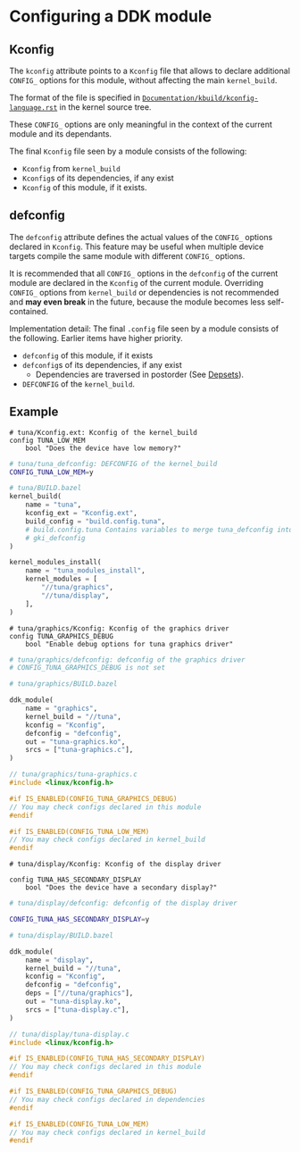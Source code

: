 # Configuring a DDK module

## Kconfig

The `kconfig` attribute points to a `Kconfig` file that allows to declare
additional `CONFIG_` options for this module, without affecting the main
`kernel_build`.

The format of the file is specified in
[`Documentation/kbuild/kconfig-language.rst`](https://www.kernel.org/doc/html/latest/kbuild/kconfig.html)
in the kernel source tree.

These `CONFIG_` options are only meaningful in the context of the current module
and its dependants.

The final `Kconfig` file seen by a module consists of the following:
- `Kconfig` from `kernel_build`
- `Kconfig`s of its dependencies, if any exist
- `Kconfig` of this module, if it exists.

## defconfig

The `defconfig` attribute defines the actual values of the `CONFIG_` options
declared in `Kconfig`. This feature may be useful when multiple device
targets compile the same module with different `CONFIG_` options.

It is recommended that all `CONFIG_` options in the `defconfig` of the current
module are declared in the `Kconfig` of the current module. Overriding `CONFIG_`
options from `kernel_build` or dependencies is not recommended and
**may even break** in the future, because the module becomes less
self-contained.

Implementation detail: The final `.config` file seen by a module consists of the
following. Earlier items have higher priority.
- `defconfig` of this module, if it exists
- `defconfig`s of its dependencies, if any exist
    - Dependencies are traversed in postorder (See
        [Depsets](https://bazel.build/extending/depsets)).
- `DEFCONFIG` of the `kernel_build`.

## Example

```text
# tuna/Kconfig.ext: Kconfig of the kernel_build
config TUNA_LOW_MEM
	bool "Does the device have low memory?"
```

```sh
# tuna/tuna_defconfig: DEFCONFIG of the kernel_build
CONFIG_TUNA_LOW_MEM=y
```

```python
# tuna/BUILD.bazel
kernel_build(
    name = "tuna",
    kconfig_ext = "Kconfig.ext",
    build_config = "build.config.tuna",
    # build.config.tuna Contains variables to merge tuna_defconfig into
    # gki_defconfig
)

kernel_modules_install(
    name = "tuna_modules_install",
    kernel_modules = [
        "//tuna/graphics",
        "//tuna/display",
    ],
)
```

```
# tuna/graphics/Kconfig: Kconfig of the graphics driver
config TUNA_GRAPHICS_DEBUG
	bool "Enable debug options for tuna graphics driver"
```

```sh
# tuna/graphics/defconfig: defconfig of the graphics driver
# CONFIG_TUNA_GRAPHICS_DEBUG is not set
```

```python
# tuna/graphics/BUILD.bazel

ddk_module(
    name = "graphics",
    kernel_build = "//tuna",
    kconfig = "Kconfig",
    defconfig = "defconfig",
    out = "tuna-graphics.ko",
    srcs = ["tuna-graphics.c"],
)
```

```c
// tuna/graphics/tuna-graphics.c
#include <linux/kconfig.h>

#if IS_ENABLED(CONFIG_TUNA_GRAPHICS_DEBUG)
// You may check configs declared in this module
#endif

#if IS_ENABLED(CONFIG_TUNA_LOW_MEM)
// You may check configs declared in kernel_build
#endif
```

```text
# tuna/display/Kconfig: Kconfig of the display driver

config TUNA_HAS_SECONDARY_DISPLAY
	bool "Does the device have a secondary display?"
```

```sh
# tuna/display/defconfig: defconfig of the display driver

CONFIG_TUNA_HAS_SECONDARY_DISPLAY=y
```

```python
# tuna/display/BUILD.bazel

ddk_module(
    name = "display",
    kernel_build = "//tuna",
    kconfig = "Kconfig",
    defconfig = "defconfig",
    deps = ["//tuna/graphics"],
    out = "tuna-display.ko",
    srcs = ["tuna-display.c"],
)
```

```c
// tuna/display/tuna-display.c
#include <linux/kconfig.h>

#if IS_ENABLED(CONFIG_TUNA_HAS_SECONDARY_DISPLAY)
// You may check configs declared in this module
#endif

#if IS_ENABLED(CONFIG_TUNA_GRAPHICS_DEBUG)
// You may check configs declared in dependencies
#endif

#if IS_ENABLED(CONFIG_TUNA_LOW_MEM)
// You may check configs declared in kernel_build
#endif
```
